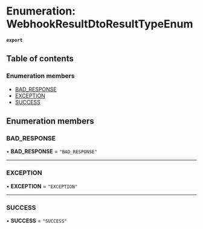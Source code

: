 # Enumeration: WebhookResultDtoResultTypeEnum

**`export`**

## Table of contents

### Enumeration members

- [BAD\_RESPONSE](WebhookResultDtoResultTypeEnum.md#bad_response)
- [EXCEPTION](WebhookResultDtoResultTypeEnum.md#exception)
- [SUCCESS](WebhookResultDtoResultTypeEnum.md#success)

## Enumeration members

### BAD\_RESPONSE

• **BAD\_RESPONSE** = `"BAD_RESPONSE"`

___

### EXCEPTION

• **EXCEPTION** = `"EXCEPTION"`

___

### SUCCESS

• **SUCCESS** = `"SUCCESS"`
